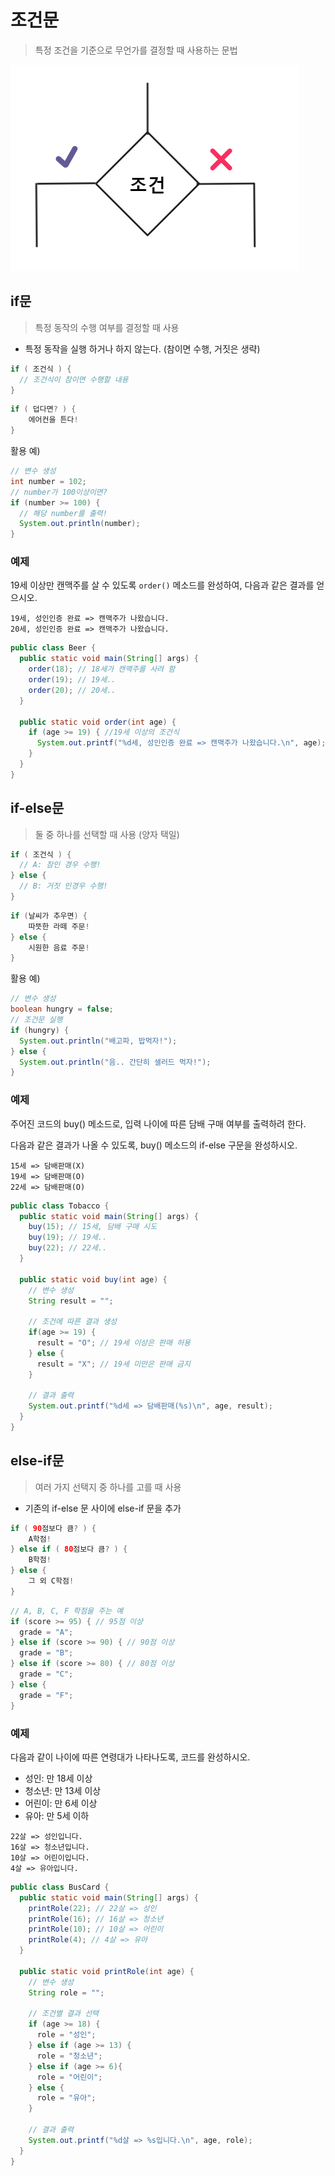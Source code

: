 # 조건문

>  특정 조건을 기준으로 무언가를 결정할 때 사용하는 문법

![](https://github.com/forwardyoung/TIL/blob/master/Java/Java.assets/6-1.png)

## if문

> 특정 동작의 수행 여부를 결정할 때 사용

- 특정 동작을 실행 하거나 하지 않는다. (참이면 수행, 거짓은 생략)

```java
if ( 조건식 ) {
  // 조건식이 참이면 수행할 내용 
}
```

```java
if ( 덥다면? ) {
    에어컨을 튼다!
}
```

활용 예)

```java
// 변수 생성
int number = 102;
// number가 100이상이면?
if (number >= 100) {
  // 해당 number를 출력!
  System.out.println(number);
}
```

### 예제

19세 이상만 캔맥주를 살 수 있도록 `order()` 메소드를 완성하여, 다음과 같은 결과를 얻으시오.

```
19세, 성인인증 완료 => 캔맥주가 나왔습니다.
20세, 성인인증 완료 => 캔맥주가 나왔습니다.
```

```java
public class Beer {
  public static void main(String[] args) {
    order(18); // 18세가 캔맥주를 사려 함
    order(19); // 19세..
    order(20); // 20세..
  }

  public static void order(int age) {
    if (age >= 19) { //19세 이상의 조건식
      System.out.printf("%d세, 성인인증 완료 => 캔맥주가 나왔습니다.\n", age);
    }
  }
}
```

## if-else문

> 둘 중 하나를 선택할 때 사용 (양자 택일)

```java
if ( 조건식 ) {
  // A: 참인 경우 수행!
} else {
  // B: 거짓 인경우 수행!
}
```

```java
if (날씨가 추우면) {
    따뜻한 라떼 주문!
} else {
    시원한 음료 주문!
}
```

활용 예)

```java
// 변수 생성
boolean hungry = false;
// 조건문 실행
if (hungry) {
  System.out.println("배고파, 밥먹자!");
} else {
  System.out.println("음.. 간단히 샐러드 먹자!");
}
```

### 예제

주어진 코드의 buy() 메소드로, 입력 나이에 따른 담배 구매 여부를 출력하려 한다.

다음과  같은 결과가 나올 수 있도록, buy() 메소드의 if-else 구문을 완성하시오.

```
15세 => 담배판매(X)
19세 => 담배판매(O)
22세 => 담배판매(O)
```

```java
public class Tobacco {
  public static void main(String[] args) {
    buy(15); // 15세, 담배 구매 시도
    buy(19); // 19세..
    buy(22); // 22세..
  }

  public static void buy(int age) {
    // 변수 생성
    String result = "";

    // 조건에 따른 결과 생성
    if(age >= 19) {
      result = "O"; // 19세 이상은 판매 허용
    } else {
      result = "X"; // 19세 미만은 판매 금지
    }

    // 결과 출력
    System.out.printf("%d세 => 담배판매(%s)\n", age, result);
  }  
}
```

## else-if문

> 여러 가지 선택지 중 하나를 고를 때 사용

- 기존의 if-else 문 사이에 else-if 문을 추가

```java
if ( 90점보다 큼? ) {
    A학점!
} else if ( 80점보다 큼? ) {
    B학점!
} else {
    그 외 C학점!
}
```

```java
// A, B, C, F 학점을 주는 예
if (score >= 95) { // 95점 이상
  grade = "A";
} else if (score >= 90) { // 90점 이상
  grade = "B";
} else if (score >= 80) { // 80점 이상
  grade = "C";
} else {
  grade = "F";
}
```

### 예제

다음과 같이 나이에 따른 연령대가 나타나도록, 코드를 완성하시오.

- 성인: 만 18세 이상
- 청소년: 만 13세 이상
- 어린이: 만 6세 이상
- 유아: 만 5세 이하

```
22살 => 성인입니다.
16살 => 청소년입니다.
10살 => 어린이입니다.
4살 => 유아입니다.
```

```java
public class BusCard {
  public static void main(String[] args) {
    printRole(22); // 22살 => 성인
    printRole(16); // 16살 => 청소년
    printRole(10); // 10살 => 어린이
    printRole(4); // 4살 => 유아
  }
  
  public static void printRole(int age) {
    // 변수 생성
    String role = "";
    
    // 조건별 결과 선택
    if (age >= 18) {
      role = "성인";
    } else if (age >= 13) {
      role = "청소년";
    } else if (age >= 6){
      role = "어린이";
    } else {
      role = "유아";
    }
    
    // 결과 출력
    System.out.printf("%d살 => %s입니다.\n", age, role);
  }
}
```

